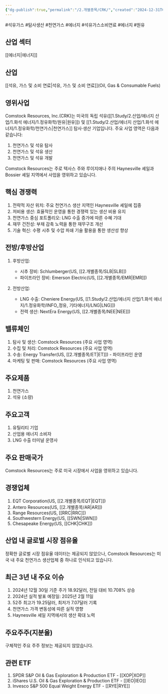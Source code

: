 ```yaml
---
{"dg-publish":true,"permalink":"/2.개별종목/CRK/","created":"2024-12-31T09:02:30.684+09:00","updated":"2025-06-03T20:05:58.467+09:00"}
---
```


#석유가스 #탐사생산 #천연가스 #에너지 #석유가스소비연료 #에너지 #원유 

## 산업 섹터

[[에너지\|에너지]]

## 산업

[[석유, 가스 및 소비 연료\|석유, 가스 및 소비 연료]](Oil, Gas & Consumable Fuels)

## 영위사업

Comstock Resources, Inc.(CRK)는 미국의 독립 석유([[1.Study/2.산업/에너지 산업/1.화석 에너지/1.정유화학/원유\|원유]]) 및 [[1.Study/2.산업/에너지 산업/1.화석 에너지/1.정유화학/천연가스\|천연가스]] 탐사·생산 기업입니다. 주요 사업 영역은 다음과 같습니다:

1. 천연가스 및 석유 탐사
2. 천연가스 및 석유 생산
3. 천연가스 및 석유 개발

Comstock Resources는 주로 텍사스 주와 루이지애나 주의 Haynesville 셰일과 Bossier 셰일 지역에서 사업을 영위하고 있습니다.

## 핵심 경쟁력

1. 전략적 자산 위치: 주요 천연가스 생산 지역인 Haynesville 셰일에 집중
2. 저비용 생산: 효율적인 운영을 통한 경쟁력 있는 생산 비용 유지
3. 천연가스 중심 포트폴리오: LNG 수출 증가에 따른 수혜 기대
4. 재무 건전성: 부채 감축 노력을 통한 재무구조 개선
5. 기술 혁신: 수평 시추 및 수압 파쇄 기술 활용을 통한 생산성 향상

## 전방/후방산업

1. 후방산업:
    
    - 시추 장비: Schlumberger(US, [[2.개별종목/SLB\|SLB]])
    - 파이프라인 장비: Emerson Electric(US, [[2.개별종목/EMR\|EMR]])
    
2. 전방산업:
    
    - LNG 수출: Cheniere Energy(US, [[1.Study/2.산업/에너지 산업/1.화석 에너지/1.정유화학/INFO_정유, 기타에너지/LNG\|LNG]])
    - 전력 생산: NextEra Energy(US, [[2.개별종목/NEE\|NEE]])
    

## 밸류체인

1. 탐사 및 생산: Comstock Resources (주요 사업 영역)
2. 수집 및 처리: Comstock Resources (주요 사업 영역)
3. 수송: Energy Transfer(US, [[2.개별종목/ET\|ET]]) - 파이프라인 운영
4. 마케팅 및 판매: Comstock Resources (주요 사업 영역)

## 주요제품

1. 천연가스
2. 석유 (소량)

## 주요고객

1. 유틸리티 기업
2. 산업용 에너지 소비자
3. LNG 수출 터미널 운영사

## 주요 판매국가

Comstock Resources는 주로 미국 시장에서 사업을 영위하고 있습니다.

## 경쟁업체

1. EQT Corporation(US, [[2.개별종목/EQT\|EQT]])
2. Antero Resources(US, [[2.개별종목/AR\|AR]])
3. Range Resources(US, [[RRC\|RRC]])
4. Southwestern Energy(US, [[SWN\|SWN]])
5. Chesapeake Energy(US, [[CHK\|CHK]])

## 산업 내 글로벌 시장 점유율

정확한 글로벌 시장 점유율 데이터는 제공되지 않았으나, Comstock Resources는 미국 내 주요 천연가스 생산업체 중 하나로 인식되고 있습니다.

## 최근 3년 내 주요 이슈

1. 2024년 12월 30일 기준 주가 18.92달러, 전일 대비 10.708% 상승
2. 2024년 실적 발표 예정일: 2025년 2월 11일
3. 52주 최고가 19.25달러, 최저가 7.07달러 기록
4. 천연가스 가격 변동성에 따른 실적 영향
5. Haynesville 셰일 지역에서의 생산 확대 노력

## 주요주주(지분율)

구체적인 주요 주주 정보는 제공되지 않았습니다.

## 관련 ETF

1. SPDR S&P Oil & Gas Exploration & Production ETF - [[XOP\|XOP]]
2. iShares U.S. Oil & Gas Exploration & Production ETF - [[IEO\|IEO]]
3. Invesco S&P 500 Equal Weight Energy ETF - [[RYE\|RYE]]